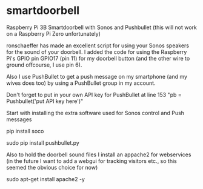 # smartdoorbell
Raspberry Pi 3B Smartdoorbell with Sonos and Pushbullet (this will not work on a Raspberry Pi Zero unfortunately)

ronschaeffer has made an excellent script for using your Sonos speakers for the sound of your doorbell. 
I added the code for using the Raspberry Pi's GPIO pin GPIO17 (pin 11) for my doorbell button (and the other wire to ground offcourse, I use pin 6).

Also I use PushBullet to get a push message on my smartphone (and my wives does too) by using a PushBullet group in my account.

Don't forget to put in your own API key for PushBullet at line 153 "pb = Pushbullet('put API key here')"

Start with installing the extra software used for Sonos control and Push messages

pip install soco

sudo pip install pushbullet.py

Also to hold the doorbell sound files I install an appache2 for webservices (in the future I want to add a webgui for tracking visitors etc., so this seemed the obvious choice for now)

sudo apt-get install apache2 -y

